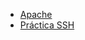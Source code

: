 * [Apache](https://github.com/ChiefKader/Ejercicios/blob/main/Apache.md)
* [Práctica SSH](https://github.com/ChiefKader/Ejercicios/blob/main/SSH.md)
